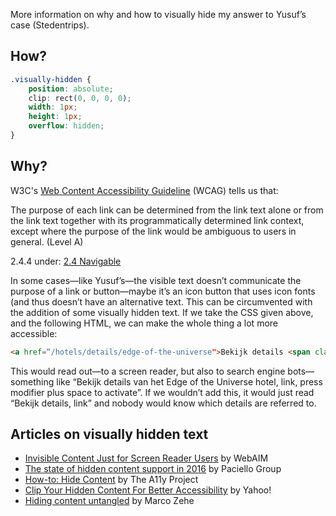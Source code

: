 More information on why and how to visually hide my answer to Yusuf’s case (Stedentrips).

## How?
```CSS
.visually-hidden {
    position: absolute;
    clip: rect(0, 0, 0, 0);
    width: 1px;
    height: 1px;
    overflow: hidden;
}
```

## Why?
W3C's [Web Content Accessibility Guideline](https://www.w3.org/TR/WCAG20/) (WCAG) tells us that: 

The purpose of each link can be determined from the link text alone or from the link text together with its programmatically determined link context, except where the purpose of the link would be ambiguous to users in general. (Level A)

2.4.4 under: [2.4 Navigable](https://www.w3.org/TR/WCAG20/#navigation-mechanisms)

In some cases—like Yusuf’s—the visible text doesn’t communicate the purpose of a link or button—maybe it’s an icon button that uses icon fonts (and thus doesn’t have an alternative text. This can be circumvented with the addition of some visually hidden text. If we take the CSS given above, and the following HTML, we can make the whole thing a lot more accessible:

```HTML
<a href=“/hotels/details/edge-of-the-universe">Bekijk details <span class="visually-hidden">van het “Edge of the Universe” hotel</span></a>
```

This would read out—to a screen reader, but also to search engine bots—something like “Bekijk details van het Edge of the Universe hotel, link, press modifier plus space to activate”. If we wouldn’t add this, it would just read “Bekijk details, link” and nobody would know which details are referred to.

## Articles on visually hidden text
* [Invisible Content Just for Screen Reader Users](http://webaim.org/techniques/css/invisiblecontent/) by WebAIM
* [The state of hidden content support in 2016](https://www.paciellogroup.com/blog/2016/01/the-state-of-hidden-content-support-in-2016/) by Paciello Group
* [How-to: Hide Content](http://a11yproject.com/posts/how-to-hide-content/) by The A11y Project
* [Clip Your Hidden Content For Better Accessibility](https://developer.yahoo.com/blogs/ydn/clip-hidden-content-better-accessibility-53456.html) by Yahoo!
* [Hiding content untangled](https://www.marcozehe.de/2012/04/24/hiding-content-untangled-hiding-vs-moving-out-of-the-visible-viewport/) by Marco Zehe